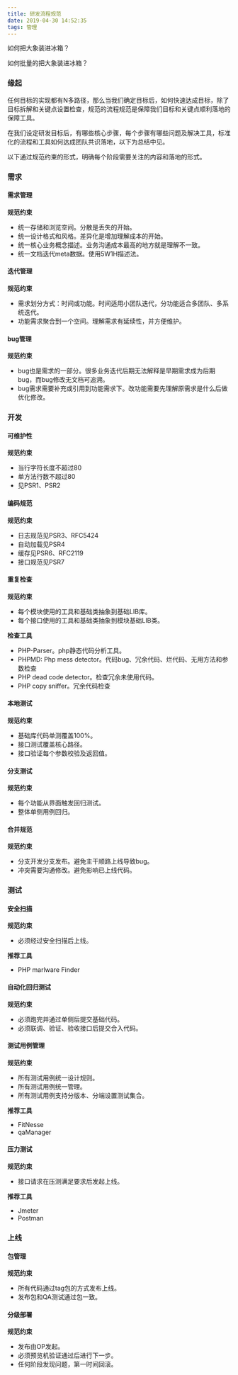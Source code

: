 ```yaml
---
title: 研发流程规范
date: 2019-04-30 14:52:35
tags: 管理
---
```


如何把大象装进冰箱？

如何批量的把大象装进冰箱？

### 缘起

任何目标的实现都有N多路径，那么当我们确定目标后，如何快速达成目标，除了目标拆解和关键点设置检查，规范的流程规范是保障我们目标和关键点顺利落地的保障工具。

在我们设定研发目标后，有哪些核心步骤，每个步骤有哪些问题及解决工具，标准化的流程和工具如何达成团队共识落地，以下为总结中见。

以下通过规范约束的形式，明确每个阶段需要关注的内容和落地的形式。

### 需求

#### 需求管理

**规范约束**

- 统一存储和浏览空间。分散是丢失的开始。
- 统一设计格式和风格。差异化是增加理解成本的开始。
- 统一核心业务概念描述。业务沟通成本最高的地方就是理解不一致。
- 统一文档迭代meta数据。使用5W1H描述法。

#### 迭代管理

**规范约束**

- 需求划分方式：时间或功能。时间适用小团队迭代，分功能适合多团队、多系统迭代。
- 功能需求聚合到一个空间。理解需求有延续性，并方便维护。

#### bug管理

**规范约束**

- bug也是需求的一部分。很多业务迭代后期无法解释是早期需求成为后期bug，而bug修改无文档可追溯。
- bug需求需要补充或引用到功能需求下。改功能需要先理解原需求是什么后做优化修改。

### 开发

#### 可维护性

**规范约束**

- 当行字符长度不超过80
- 单方法行数不超过80
- 见PSR1、PSR2

#### 编码规范

**规范约束**

- 日志规范见PSR3、RFC5424
- 自动加载见PSR4
- 缓存见PSR6、RFC2119
- 接口规范见PSR7

#### 重复检查

**规范约束**

- 每个模块使用的工具和基础类抽象到基础LIB库。
- 每个接口使用的工具和基础类抽象到模块基础LIB类。

**检查工具**

- PHP-Parser。php静态代码分析工具。
- PHPMD: Php mess detector。代码bug、冗余代码、烂代码、无用方法和参数检查
- PHP dead code detector。检查冗余未使用代码。
- PHP copy sniffer。冗余代码检查

#### 本地测试

**规范约束**

- 基础库代码单测覆盖100%。
- 接口测试覆盖核心路径。
- 接口验证每个参数校验及返回值。

#### 分支测试

**规范约束**

- 每个功能从界面触发回归测试。
- 整体单侧用例回归。

#### 合并规范

**规范约束**

- 分支开发分支发布。避免主干顺路上线导致bug。
- 冲突需要沟通修改。避免影响已上线代码。

### 测试

#### 安全扫描

**规范约束**

- 必须经过安全扫描后上线。

**推荐工具**

- PHP marlware Finder

#### 自动化回归测试

**规范约束**

- 必须跑完并通过单侧后提交基础代码。
- 必须联调、验证、验收接口后提交合入代码。

#### 测试用例管理

**规范约束**

- 所有测试用例统一设计规则。
- 所有测试用例统一管理。
- 所有测试用例支持分版本、分端设置测试集合。

**推荐工具**

- FitNesse
- qaManager

#### 压力测试

**规范约束**

- 接口请求在压测满足要求后发起上线。

**推荐工具**

- Jmeter
- Postman

### 上线

#### 包管理

**规范约束**

- 所有代码通过tag包的方式发布上线。
- 发布包和QA测试通过包一致。

#### 分级部署

**规范约束**

- 发布由OP发起。
- 必须预览机验证通过后进行下一步。
- 任何阶段发现问题，第一时间回滚。